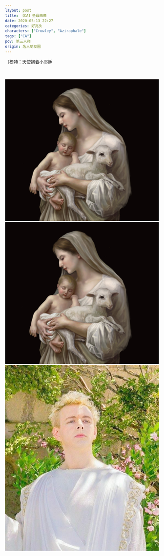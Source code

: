 ```yaml
---
layout: post
title: 【CA】圣母画像
date: 2020-05-13 22:27
categories: 好兆头
characters: ["Crowley", "Aziraphale"]
tags: ["CA"]
pov: 第三人称
origin: 名人朋友圈
---
```


（模特：天使抱着小耶稣

<br><br>
![](https://raw.githubusercontent.com/junesirius/junesirius.github.io/master/assets/images/mrpyq/2020-05-13-CA-Madonna-portrait-1.jpg)
<br>
![](https://raw.githubusercontent.com/junesirius/junesirius.github.io/master/assets/images/mrpyq/2020-05-13-CA-Madonna-portrait-2.jpg)
<br>
![](https://raw.githubusercontent.com/junesirius/junesirius.github.io/master/assets/images/mrpyq/2020-05-13-CA-Madonna-portrait-3.jpg)
